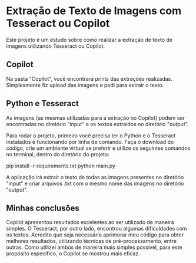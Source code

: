 # Extração de Texto de Imagens com Tesseract ou Copilot
Este projeto é um estudo sobre como realizar a extração de texto de imagens utilizando Tesseract ou Copilot.

## Copilot
Na pasta "Copilot", você encontrará prints das extrações realizadas. Simplesmente fiz upload das imagens e pedi para extrair o texto.

## Python e Tesseract
As imagens (as mesmas utilizadas para a extração no Copilot) podem ser encontradas no diretório "input" e os textos extraídos no diretório "output".

Para rodar o projeto, primeiro você precisa ter o Python e o Tesseract instalados e funcionando por linha de comando. Faça o download do código, crie um ambiente virtual se preferir e utilize os seguintes comandos no terminal, dentro do diretório do projeto:

pip install -r requirements.txt
python main.py

A aplicação irá extrair o texto de todas as imagens presentes no diretório "input" e criar arquivos .txt com o mesmo nome das imagens no diretório "output".

## Minhas conclusões
Copilot apresentou resultados excelentes ao ser utilizado de maneira simples. O Tesseract, por outro lado, encontrou algumas dificuldades com os textos. Acredito que seja necessário aprimorar meu código para obter melhores resultados, utilizando técnicas de pré-processamento, entre outras. Como utilizei ambos de maneira mais simples possível, para este propósito específico, o Copilot se mostrou mais eficaz.